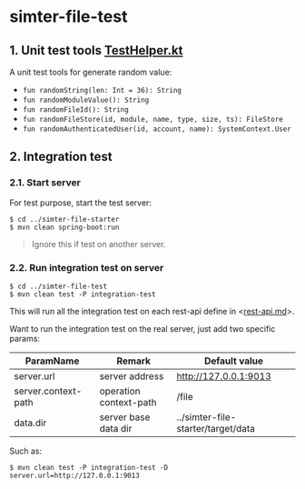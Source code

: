 # simter-file-test

## 1. Unit test tools [TestHelper.kt]

A unit test tools for generate random value:

- `fun randomString(len: Int = 36): String`
- `fun randomModuleValue(): String`
- `fun randomFileId(): String`
- `fun randomFileStore(id, module, name, type, size, ts): FileStore`
- `fun randomAuthenticatedUser(id, account, name): SystemContext.User`

## 2. Integration test

### 2.1. Start server

For test purpose, start the test server:

```shell
$ cd ../simter-file-starter
$ mvn clean spring-boot:run
```

> Ignore this if test on another server.

### 2.2. Run integration test on server

```shell
$ cd ../simter-file-test
$ mvn clean test -P integration-test
```

This will run all the integration test on each rest-api define in <[rest-api.md]>.

Want to run the integration test on the real server, just add two specific params:

| ParamName           | Remark                 | Default value
|---------------------|------------------------|---------------
| server.url          | server address         | http://127.0.0.1:9013
| server.context-path | operation context-path | /file
| data.dir            | server base data dir   | ../simter-file-starter/target/data

Such as:

```shell
$ mvn clean test -P integration-test -D server.url=http://127.0.0.1:9013
```


[TestHelper.kt]: https://github.com/simter/simter-file/blob/master/simter-file-test/src/main/kotlin/tech/simter/file/test/TestHelper.kt
[rest-api.md]: https://github.com/simter/simter-file/blob/master/docs/rest-api.md
